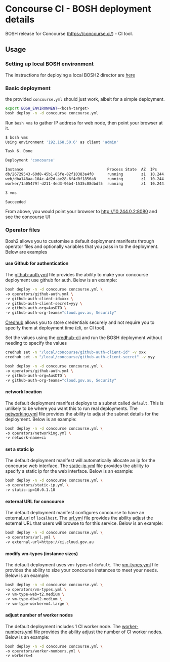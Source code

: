 # Concourse CI - BOSH deployment details

BOSH release for Concourse (<https://concourse.ci/>) - CI tool.

## Usage

### Setting up local BOSH environment
The instructions for deploying a local BOSH2 director are [here](../setup-local-bosh.md)

### Basic deployment
the provided `concourse.yml` should just work, albeit for a simple deployment.

```bash
export BOSH_ENVIRONMENT=<bosh-target>
bosh deploy -n -d concourse concourse.yml
```

Run `bosh vms` to gather IP address for web node, then point your browser at it.

```bash
$ bosh vms
Using environment '192.168.50.6' as client 'admin'

Task 6. Done

Deployment 'concourse'

Instance                                     Process State  AZ  IPs         VM CID                                VM Type
db/26729543-60d8-45b1-85fe-82f10383a4f0      running        z1  10.244.0.3  bcb8b001-3de3-4f47-5999-fc2cd966c0e4  default
web/dba148aa-104c-4d2d-ae28-6f4d0f1856a8     running        z1  10.244.0.2  d3376055-c42f-45d2-47c5-f0ccff21c450  default
worker/1a05479f-d211-4ed3-96b4-1535c08dbdf5  running        z1  10.244.0.4  2acc2753-451b-4120-47c4-2320acdbfa03  default

3 vms

Succeeded
```

From above, you would point your browser to <http://10.244.0.2:8080> and see the concourse UI


### Operator files
Bosh2 allows you to customise a default deployment manifests through operator files and optionally variables that you pass in to the deployment.  Below are examples

#### use Github for authentication
The [github-auth.yml](operators/github-auth.yml) file provides the ability to make your concourse deployment use github for auth.  Below is an example:

```bash
bosh deploy -n -d concourse concourse.yml \
-o operators/github-auth.yml \
-v github-auth-client-id=xxx \
-v github-auth-client-secret=yyy \
-v github-auth-org=AusDTO \
-v github-auth-org-teams="cloud.gov.au, Security"
```

[Credhub](https://github.com/cloudfoundry-incubator/credhub) allows you to store credentials securely and not require you to specify them at deployment time (cli, or CI tool).

Set the values using the [credhub-cli](https://github.com/cloudfoundry-incubator/credhub-cli) and run the BOSH deployment without needing to specify the values
```bash
credhub set -n "/local/concourse/github-auth-client-id" -v xxx
credhub set -n "/local/concourse/github-auth-client-secret" -v yyy

bosh deploy -n -d concourse concourse.yml \
-o operators/github-auth.yml \
-v github-auth-org=AusDTO \
-v github-auth-org-teams="cloud.gov.au, Security"
```

#### network location
The default deployment manifest deploys to a subnet called `default`.  This is unlikely to be where you want this to run real deployments.  The [networking.yml](operators/networking.yml) file provides the ability to adjust the subnet details for the deployment.  Below is an example:

```bash
bosh deploy -n -d concourse concourse.yml \
-o operators/networking.yml \
-v network-name=ci
```

#### set a static ip

The default deployment manifest will automatically allocate an ip for the concourse web interface. The [static-ip.yml](operators/static-ip.yml) file provides the ability to specify a static ip for the web interface. Below is an example:

```bash
bosh deploy -n -d concourse concourse.yml \
-o operators/static-ip.yml \
-v static-ip=10.0.1.10
```

#### external URL for concourse
The default deployment manifest configures concourse to have an external_url of `localhost`.  The [url.yml](operators/url.yml) file provides the ability adjust the external URL that users will browse to for this service.  Below is an example:

```bash
bosh deploy -n -d concourse concourse.yml \
-o operators/url.yml \
-v external-url=https://ci.cloud.gov.au
```

#### modify vm-types (instance sizes)
The default deployment uses vm-types of `default`.  The [vm-types.yml](operators/vm-types.yml) file provides the ability to size your concourse instances to meet your needs.  Below is an example:

```bash
bosh deploy -n -d concourse concourse.yml \
-o operators/vm-types.yml \
-v vm-type-web=t2.medium \
-v vm-type-db=t2.medium \
-v vm-type-worker=m4.large \
```

#### adjust number of worker nodes
The default deployment includes 1 CI worker node.  The [worker-numbers.yml](operators/worker-numbers.yml) file provides the ability adjust the number of CI worker nodes.  Below is an example:

```bash
bosh deploy -n -d concourse concourse.yml \
-o operators/worker-numbers.yml \
-v workers=4
```
